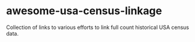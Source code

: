 # awesome-usa-census-linkage
Collection of links to various efforts to link full count historical USA census data.
